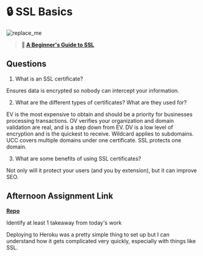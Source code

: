 # 🔒 SSL Basics

![replace_me](https://codeworks.blob.core.windows.net/public/assets/img/illustrations/placeholder.svg)

> **📖 [A Beginner's Guide to SSL](https://codeworksacademy.com/fs-student-guide/resources/wk8-9/07-SSL)**

## Questions

1. What is an SSL certificate?

Ensures data is encrypted so nobody can intercept your information. 

2. What are the different types of certificates? What are they used for?

EV is the most expensive to obtain and should be a priority for businesses processing transactions. OV verifies your organization and domain validation are real, and is a step down from EV. DV is a low level of encryption and is the quickest to receive. Wildcard applies to subdomains. UCC covers multiple domains under one certificate. SSL protects one domain. 

3. What are some benefits of using SSL certificates?

Not only will it protect your users (and you by extension), but it can improve SEO. 

## Afternoon Assignment Link

**[Repo](https://github.com/kyleem20/gameCloset)**

Identify at least 1 takeaway from today's work

Deploying to Heroku was a pretty simple thing to set up but I can understand how it gets complicated very quickly, especially with things like SSL. 